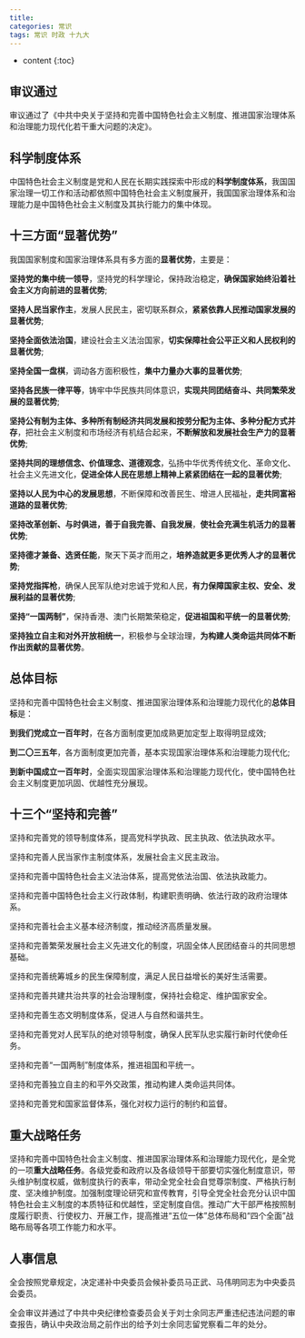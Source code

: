 ```yaml
---
title: 
categories: 常识
tags: 常识 时政 十九大
---
```


* content
{:toc}



## 审议通过

审议通过了《中共中央关于坚持和完善中国特色社会主义制度、推进国家治理体系和治理能力现代化若干重大问题的决定》。



## 科学制度体系

中国特色社会主义制度是党和人民在长期实践探索中形成的**科学制度体系**，我国国家治理一切工作和活动都依照中国特色社会主义制度展开，我国国家治理体系和治理能力是中国特色社会主义制度及其执行能力的集中体现。



## 十三方面“显著优势”

我国国家制度和国家治理体系具有多方面的**显著优势**，主要是：

**坚持党的集中统一领导**，坚持党的科学理论，保持政治稳定，**确保国家始终沿着社会主义方向前进的显著优势**;

**坚持人民当家作主**，发展人民民主，密切联系群众，**紧紧依靠人民推动国家发展的显著优势**;

**坚持全面依法治国**，建设社会主义法治国家，**切实保障社会公平正义和人民权利的显著优势**;

**坚持全国一盘棋**，调动各方面积极性，**集中力量办大事的显著优势**;

**坚持各民族一律平等**，铸牢中华民族共同体意识，**实现共同团结奋斗、共同繁荣发展的显著优势**;

**坚持公有制为主体、多种所有制经济共同发展和按劳分配为主体、多种分配方式并存**，把社会主义制度和市场经济有机结合起来，**不断解放和发展社会生产力的显著优势**;

**坚持共同的理想信念、价值理念、道德观念**，弘扬中华优秀传统文化、革命文化、社会主义先进文化，**促进全体人民在思想上精神上紧紧团结在一起的显著优势**;

**坚持以人民为中心的发展思想**，不断保障和改善民生、增进人民福祉，**走共同富裕道路的显著优势**;

**坚持改革创新、与时俱进，善于自我完善、自我发展**，**使社会充满生机活力的显著优势**;

**坚持德才兼备、选贤任能**，聚天下英才而用之，**培养造就更多更优秀人才的显著优势**;

**坚持党指挥枪**，确保人民军队绝对忠诚于党和人民，**有力保障国家主权、安全、发展利益的显著优势**;

**坚持“一国两制”**，保持香港、澳门长期繁荣稳定，**促进祖国和平统一的显著优势**;

**坚持独立自主和对外开放相统一**，积极参与全球治理，**为构建人类命运共同体不断作出贡献的显著优势**。



## 总体目标

坚持和完善中国特色社会主义制度、推进国家治理体系和治理能力现代化的**总体目标**是：

**到我们党成立一百年时**，在各方面制度更加成熟更加定型上取得明显成效;

**到二〇三五年**，各方面制度更加完善，基本实现国家治理体系和治理能力现代化;

**到新中国成立一百年时**，全面实现国家治理体系和治理能力现代化，使中国特色社会主义制度更加巩固、优越性充分展现。



## 十三个“坚持和完善”

坚持和完善党的领导制度体系，提高党科学执政、民主执政、依法执政水平。

坚持和完善人民当家作主制度体系，发展社会主义民主政治。

坚持和完善中国特色社会主义法治体系，提高党依法治国、依法执政能力。

坚持和完善中国特色社会主义行政体制，构建职责明确、依法行政的政府治理体系。

坚持和完善社会主义基本经济制度，推动经济高质量发展。

坚持和完善繁荣发展社会主义先进文化的制度，巩固全体人民团结奋斗的共同思想基础。

坚持和完善统筹城乡的民生保障制度，满足人民日益增长的美好生活需要。

坚持和完善共建共治共享的社会治理制度，保持社会稳定、维护国家安全。

坚持和完善生态文明制度体系，促进人与自然和谐共生。

坚持和完善党对人民军队的绝对领导制度，确保人民军队忠实履行新时代使命任务。

坚持和完善“一国两制”制度体系，推进祖国和平统一。

坚持和完善独立自主的和平外交政策，推动构建人类命运共同体。

坚持和完善党和国家监督体系，强化对权力运行的制约和监督。



## 重大战略任务

坚持和完善中国特色社会主义制度、推进国家治理体系和治理能力现代化，是全党的一项**重大战略任务**。各级党委和政府以及各级领导干部要切实强化制度意识，带头维护制度权威，做制度执行的表率，带动全党全社会自觉尊崇制度、严格执行制度、坚决维护制度。加强制度理论研究和宣传教育，引导全党全社会充分认识中国特色社会主义制度的本质特征和优越性，坚定制度自信。推动广大干部严格按照制度履行职责、行使权力、开展工作，提高推进“五位一体”总体布局和“四个全面”战略布局等各项工作能力和水平。



## 人事信息

全会按照党章规定，决定递补中央委员会候补委员马正武、马伟明同志为中央委员会委员。

全会审议并通过了中共中央纪律检查委员会关于刘士余同志严重违纪违法问题的审查报告，确认中央政治局之前作出的给予刘士余同志留党察看二年的处分。